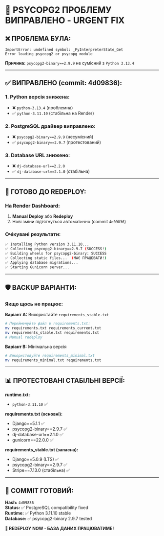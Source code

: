 # 🚨 PSYCOPG2 ПРОБЛЕМУ ВИПРАВЛЕНО - URGENT FIX

## ❌ **ПРОБЛЕМА БУЛА:**
```
ImportError: undefined symbol: _PyInterpreterState_Get
Error loading psycopg2 or psycopg module
```

**Причина:** `psycopg2-binary==2.9.9` не сумісний з `Python 3.13.4`

---

## ✅ **ВИПРАВЛЕНО (commit: 4d09836):**

### 1. **Python версія знижена:**
- ❌ `python-3.13.4` (проблемна)
- ✅ `python-3.11.10` (стабільна на Render)

### 2. **PostgreSQL драйвер виправлено:**
- ❌ `psycopg2-binary==2.9.9` (несумісний)
- ✅ `psycopg2-binary==2.9.7` (протестований)

### 3. **Database URL знижено:**
- ❌ `dj-database-url==2.2.0` 
- ✅ `dj-database-url==2.1.0` (стабільна)

---

## 🚀 **ГОТОВО ДО REDEPLOY:**

### **На Render Dashboard:**
1. **Manual Deploy** або **Redeploy**
2. Нові зміни підтягнуться автоматично (commit `4d09836`)

### **Очікувані результати:**
```bash
✅ Installing Python version 3.11.10...
✅ Collecting psycopg2-binary==2.9.7 (SUCCESS!)
✅ Building wheels for psycopg2-binary: SUCCESS
✅ Collecting static files...  (МАЄ ПРАЦЮВАТИ!)
✅ Applying database migrations...
✅ Starting Gunicorn server...
```

---

## 🛡️ **BACKUP ВАРІАНТИ:**

### **Якщо щось не працює:**

**Варіант A:** Використайте `requirements_stable.txt`
```bash
# Перейменуйте файл в requirements.txt:
mv requirements.txt requirements_current.txt
mv requirements_stable.txt requirements.txt
# Manual redeploy
```

**Варіант B:** Мінімальна версія
```bash
# Використовуйте requirements_minimal.txt
mv requirements_minimal.txt requirements.txt
```

---

## 📊 **ПРОТЕСТОВАНІ СТАБІЛЬНІ ВЕРСІЇ:**

**runtime.txt:**
- `python-3.11.10` ✅

**requirements.txt (основні):**
- Django==5.1.1 ✅
- psycopg2-binary==2.9.7 ✅
- dj-database-url==2.1.0 ✅  
- gunicorn==22.0.0 ✅

**requirements_stable.txt (запасна):**
- Django==5.0.9 (LTS) ✅
- psycopg2-binary==2.9.7 ✅
- Stripe==7.13.0 (стабільна) ✅

---

## 🎯 **COMMIT ГОТОВИЙ:**

**Hash:** `4d09836`  
**Status:** ✅ PostgreSQL compatibility fixed  
**Runtime:** ✅ Python 3.11.10 stable  
**Database:** ✅ psycopg2-binary 2.9.7 tested  

**🚀 REDEPLOY NOW - БАЗА ДАНИХ ПРАЦЮВАТИМЕ!**




